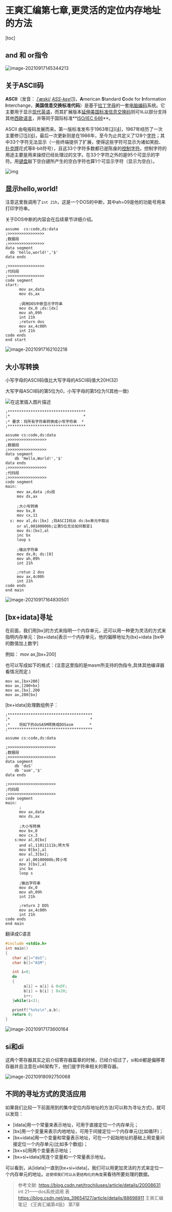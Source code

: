# 王爽汇编第七章,更灵活的定位内存地址的方法

[toc]

##  and 和 or指令
![image-20210917145344213](https://img2020.cnblogs.com/blog/2080041/202109/2080041-20210917145344706-1997070825.png)  

## 关于ASCII码

**ASCII**（发音： [/ˈæski/](https://zh.wikipedia.org/wiki/Help:英語國際音標) [*ASS-kee*](https://zh.wikipedia.org/wiki/Wikipedia:發音重拼)[[1\]](https://zh.wikipedia.org/wiki/ASCII#cite_note-1)，**A**merican **S**tandard **C**ode for **I**nformation **I**nterchange，**美国信息交换标准代码**）是基于[拉丁字母](https://zh.wikipedia.org/wiki/拉丁字母)的一套[电脑](https://zh.wikipedia.org/wiki/电脑)[编码](https://zh.wikipedia.org/wiki/编码)系统。它主要用于显示[现代英语](https://zh.wikipedia.org/wiki/現代英語)，而其扩展版本[延伸美国标准信息交换码](https://zh.wikipedia.org/wiki/EASCII)则可⒗以部分支持其他[西欧](https://zh.wikipedia.org/wiki/西欧)[语言](https://zh.wikipedia.org/wiki/语言)，并等同于国际标准**[ISO/IEC 646](https://zh.wikipedia.org/wiki/ISO/IEC_646)**。

ASCII 由电报码发展而来。第一版标准发布于1963年[[3\]](https://zh.wikipedia.org/wiki/ASCII#cite_note-Brandel_1999-3)[[4\]](https://zh.wikipedia.org/wiki/ASCII#cite_note-ASCII-1963-4)，1967年经历了一次主要修订[[5\]](https://zh.wikipedia.org/wiki/ASCII#cite_note-ASCII-1967-5)[[6\]](https://zh.wikipedia.org/wiki/ASCII#cite_note-Jennings_2016-6)，最后一次更新则是在1986年，至今为止共定义了128个[字符](https://zh.wikipedia.org/wiki/字元)；其中33个字符无法显示（一些终端提供了扩展，使得这些字符可显示为诸如笑脸、[扑克牌](https://zh.wikipedia.org/wiki/撲克牌)花式等8-bit符号），且这33个字符多数都已是陈废的[控制字符](https://zh.wikipedia.org/wiki/控制字元)。控制字符的用途主要是用来操控已经处理过的文字。在33个字符之外的是95个可显示的字符。用[键盘](https://zh.wikipedia.org/wiki/鍵盤)敲下空白键所产生的空白字符也算1个可显示字符（显示为空白）。

![img](https://img2020.cnblogs.com/blog/2080041/202109/2080041-20210917145756579-955032550.png) 

## 显示hello,world!

注意这里我调用了`int 21h`，这是一个DOS的中断，其中ah=09是他的功能号用来打印字符串。

关于DOS中断的内容会在后续章节详细介绍。

```assembly
assume  cs:code,ds:data
;>>>>>>>>>>>>>>>>
;数据段
;>>>>>>>>>>>>>>>>
data segment
  db 'hello,world!','$'
data ends

;>>>>>>>>>>>>>>>>
;代码段
;>>>>>>>>>>>>>>>>
code segment
start: 
      mov ax,data
      mov ds,ax
      
      ;调用DOS中断显示字符串
      mov dx,0 ;ds:[dx]
      mov ah,09h
      int 21h
      ;return dos
      mov ax,4c00h
      int 21h
code ends
end start
```

![image-20210917162102218](https://img2020.cnblogs.com/blog/2080041/202109/2080041-20210917162102668-1033696961.png) 

## 大小写转换

小写字母的ASCII码值比大写字母的ASCII码值大20H(32)

大写字母ASCII码的第5位为0，小写字母的第5位为1(其他一致)

![在这里插入图片描述](https://img2020.cnblogs.com/blog/2080041/202109/2080041-20210917163431320-1191881831.png) 

```assembly
;**********************************
;*                                *
;* 要求：将所有字符串转换成小写字符串  *
;**********************************

assume cs:code,ds:data
;>>>>>>>>>>>>>>>>>
;数据段
;>>>>>>>>>>>>>>>>>
data segment
	db 'Hello,World!','$'
data ends
;>>>>>>>>>>>>>>>>>
;代码段
;>>>>>>>>>>>>>>>>>
code segment
main:
	 mov ax,data ;ds段
	 mov ds,ax
	 
	 ;大小写转换
	 mov bx,0
	 mov cx,11
  s: mov al,ds:[bx] ;将ASCII码从 ds:bx单元中取出
	 or al,00100000b;让第5位无论如何都变1
	 mov ds:[bx],al
	 inc bx
	 loop s
	 
	 ;输出字符串
	 mov dx,0; ds:[0]
	 mov ah,09h
	 int 21h
	 
	 ;retun 2 dos
	 mov ax,4c00h
	 int 21h
code ends
end main
```

![image-20210917164830501](https://img2020.cnblogs.com/blog/2080041/202109/2080041-20210917164830913-143784969.png) 

## [bx+idata]寻址

在前面，我们用[bx]的方式来指明一个内存单元，还可以用一种更为灵活的方式来指明内存单元：[bx+idata]表示一个内存单元，他的偏移地址为(bx)+idata    [bx中的数值加上数字]

例如：
mov ax,[bx+200]

也可以写成如下的格式：(注意这里指的是masm所支持的伪指令,具体其他编译器看情况而定.)

```assembly
mov ax,[bx+200]
mov ax,[200+bx]
mov ax,[bx].200
mov ax,200[bx]
```

[bx+idata]处理数组例子：

```assembly
;*************************************
;*                                   *
;*    将如下的doSASM转换成DOSasm       *
;*************************************

assume cs:code,ds:data

;>>>>>>>>>>>>>>>>>>>>>
;数据段
;>>>>>>>>>>>>>>>>>>>>>
data segment
    db 'doS'
    db 'asm','$'
data ends

;>>>>>>>>>>>>>>>>>>>>>
;代码段
;>>>>>>>>>>>>>>>>>>>>>
code segment
main:
      ;
      mov ax,data
      mov ds,ax

      ;大小写转换
      mov bx,0
      mov cx,3
    s:mov al,0[bx]
      and al,11011111b;转大写
      mov 0[bx],al
      mov al,3[bx];
      or al,00100000b;转小写
      mov 3[bx],al
      inc bx
      loop s 

      ;输出字符串
      mov dx,0
      mov ah,09h
      int 21h

      ;return 2 DOS
      mov ax,4c00h
      int 21h
code ends
end main
```

翻译成C语言

```c++
#include <stdio.h>
int main()
{
   char a[]="doS";
   char b[]="ASM";

   int i=0;
   do
   {
		a[i] = a[i] & 0xDF;
		b[i] = b[i] | 0x20;
		i++;
   }while(i<3);

   printf("%s%s\n",a,b);
   return 0;
}
```

![image-20210917173600164](https://img2020.cnblogs.com/blog/2080041/202109/2080041-20210917173601457-1674991339.png) 

## si和di

这两个寄存器其实之前介绍寄存器篇章的时候，已经介绍过了，si和di都是偏移寄存器并且注意在x86架构下，他们是字符串相关的寄存器。

![image-20210918092750068](https://img2020.cnblogs.com/blog/2080041/202109/2080041-20210918092752273-520521996.png) 

## 不同的寻址方式的灵活应用

如果我们比较一下前面用到的集中定位内存地址的方法(可以称为寻址方式)，就可以发现：

- [idata]用一个常量来表示地址，可用于直接定位一个内存单元；
- [bx]用一个变量来表示内地地址，可用于间接定位一个内存单元(比如循环)；
- [bx+idata]用一个变量和常量表示地址，可在一个起始地址的基础上用变量间接定位一个内存单元(比如多个数组)；
- [bx+si]用两个变量表示地址；
- [bx+si+idata]用连个变量和一个常量表示地址。

可以看到，从[idata]一直到[bx+si+idata]，我们可以用更加灵活的方式来定位一个内存单元的地址。`这使得我们可以从更结构化的角度`来看待所要处理的数据。

> 参考文献:
> https://blog.csdn.net/trochiluses/article/details/20008631 int 21——dos系统调用 表
> https://blog.csdn.net/qq_39654127/article/details/88698911 王爽汇编笔记
> 《王爽汇编第4版》 第7章

